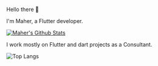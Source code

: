 Hello there :wave: 

I'm Maher, a Flutter developer.

[![Maher's Github Stats](https://github-readme-stats-git-masterorgs-github-readme-stats-team.vercel.app/api?username=maherjaafar&count_private=true&theme=dark&show_icons=true&include_orgs=true )]()

I work mostly on Flutter and dart projects as a Consultant.

![Top Langs](https://github-readme-stats-git-masterorgs-github-readme-stats-team.vercel.app/api/top-langs/?username=maherjaafar&hide=php,css,typescript,javascript,html,makefile,c&layout=compat&theme=dark&include_orgs=true&langs_count=6)
